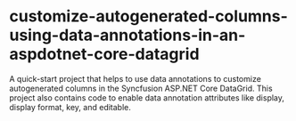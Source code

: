 # customize-autogenerated-columns-using-data-annotations-in-an-aspdotnet-core-datagrid
A quick-start project that helps to use data annotations to customize autogenerated columns in the Syncfusion ASP.NET Core DataGrid. This project also contains code to enable data annotation attributes like display, display format, key, and editable.
